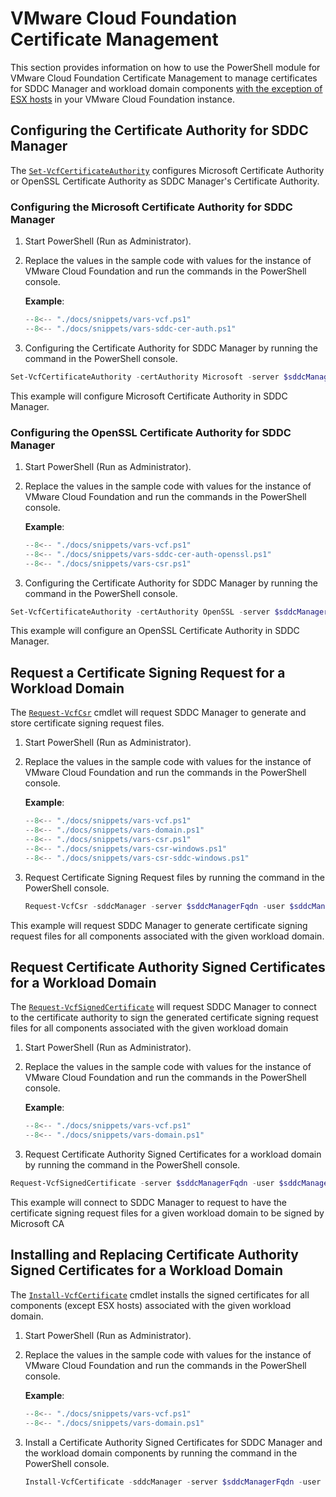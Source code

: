 # VMware Cloud Foundation Certificate Management

This section provides information on how to use the PowerShell module for VMware Cloud Foundation Certificate Management to manage certificates for SDDC Manager and workload domain components [with the exception of ESX hosts](esxi-certificate-management.md) in your VMware Cloud Foundation instance.

## Configuring the Certificate Authority for SDDC Manager

The [`Set-VcfCertificateAuthority`](../functions/Set-VcfCertificateAuthority.md) configures Microsoft Certificate Authority or OpenSSL Certificate Authority as SDDC Manager's Certificate Authority.

### Configuring the Microsoft Certificate Authority for SDDC Manager

1. Start PowerShell (Run as Administrator).

2. Replace the values in the sample code with values for the instance of VMware Cloud Foundation and run the commands in the PowerShell console.

    **Example**:

    ```powershell
    --8<-- "./docs/snippets/vars-vcf.ps1"
    --8<-- "./docs/snippets/vars-sddc-cer-auth.ps1"
    ```

3. Configuring the Certificate Authority for SDDC Manager by running the command in the PowerShell console.

```powershell
Set-VcfCertificateAuthority -certAuthority Microsoft -server $sddcManagerFqdn -user $sddcManagerUser -pass $sddcManagerPass -certAuthorityFqdn $certAuthorityFqdn -certAuthorityUser $certAuthorityUser -certAuthorityPass $certAuthorityPass -certAuthorityTemplate $certAuthorityTemplate
```

This example will configure Microsoft Certificate Authority in SDDC Manager.

### Configuring the OpenSSL Certificate Authority for SDDC Manager

1. Start PowerShell (Run as Administrator).

2. Replace the values in the sample code with values for the instance of VMware Cloud Foundation and run the commands in the PowerShell console.

    **Example**:

    ```powershell
    --8<-- "./docs/snippets/vars-vcf.ps1"
    --8<-- "./docs/snippets/vars-sddc-cer-auth-openssl.ps1"
    --8<-- "./docs/snippets/vars-csr.ps1"
    ```

3. Configuring the Certificate Authority for SDDC Manager by running the command in the PowerShell console.

```powershell
Set-VcfCertificateAuthority -certAuthority OpenSSL -server $sddcManagerFqdn -user $sddcManagerUser -pass $sddcManagerPass -commonName $commonName -organization $organization -organizationUnit $organizationUnit -locality $locality -state $stateOrProvince -country $country
```

This example will configure an OpenSSL Certificate Authority in SDDC Manager.

## Request a Certificate Signing Request for a Workload Domain

The [`Request-VcfCsr`](../functions/Request-VcfCsr.md) cmdlet will request SDDC Manager to generate and store certificate signing request files.

1. Start PowerShell (Run as Administrator).

2. Replace the values in the sample code with values for the instance of VMware Cloud Foundation and run the commands in the PowerShell console.

    **Example**:

    ```powershell
    --8<-- "./docs/snippets/vars-vcf.ps1"
    --8<-- "./docs/snippets/vars-domain.ps1"
    --8<-- "./docs/snippets/vars-csr.ps1"
    --8<-- "./docs/snippets/vars-csr-windows.ps1"
    --8<-- "./docs/snippets/vars-csr-sddc-windows.ps1"
    ```

3. Request Certificate Signing Request files by running the command in the PowerShell console.

    ```powershell
    Request-VcfCsr -sddcManager -server $sddcManagerFqdn -user $sddcManagerUser -pass $sddcManagerPass -domain $workloadDomain -Country $country -keySize $keySize -Locality $locality -Organization $organization -OrganizationUnit $organizationUnit -StateOrProvince $stateOrProvince -email $email
    ```

This example will request SDDC Manager to generate certificate signing request files for all components associated with the given workload domain.

## Request Certificate Authority Signed Certificates for a Workload Domain

The [`Request-VcfSignedCertificate`](../functions/Request-VcfSignedCertificate.md) will request SDDC Manager to connect to the certificate authority to sign the generated certificate signing request files for all components associated with the given workload domain

1. Start PowerShell (Run as Administrator).

2. Replace the values in the sample code with values for the instance of VMware Cloud Foundation and run the commands in the PowerShell console.

    **Example**:

    ```powershell
    --8<-- "./docs/snippets/vars-vcf.ps1"
    --8<-- "./docs/snippets/vars-domain.ps1"
    ```

3. Request Certificate Authority Signed Certificates for a workload domain by running the command in the PowerShell console.

```powershell
Request-VcfSignedCertificate -server $sddcManagerFqdn -user $sddcManagerUser -pass $sddcManagerPass -workloadDomain $workloadDomain -certAuthority Microsoft
```

This example will connect to SDDC Manager to request to have the certificate signing request files for a given workload domain to be signed by Microsoft CA

## Installing and Replacing Certificate Authority Signed Certificates for a Workload Domain

The [`Install-VcfCertificate`](../functions/Install-VcfCertificate.md) cmdlet installs the signed certificates for all components (except ESX hosts) associated with the given workload domain.

1. Start PowerShell (Run as Administrator).

2. Replace the values in the sample code with values for the instance of VMware Cloud Foundation and run the commands in the PowerShell console.

    **Example**:

    ```powershell
    --8<-- "./docs/snippets/vars-vcf.ps1"
    --8<-- "./docs/snippets/vars-domain.ps1"
    ```

3. Install a Certificate Authority Signed Certificates for SDDC Manager and the workload domain components by running the command in the PowerShell console.

    ```powershell
    Install-VcfCertificate -sddcManager -server $sddcManagerFqdn -user $sddcManagerUser -pass $sddcManagerPass -domain $workloadDomain
    ```
